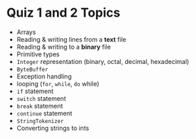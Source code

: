 # Quiz 1 and 2 Topics

- Arrays
- Reading & writing lines from a **text** file
- Reading & writing to a **binary** file
- Primitive types
- `Integer` representation (binary, octal, decimal, hexadecimal)
- `ByteBuffer`
- Exception handling
- looping (`for`, `while`, `do` while)
- `if` statement
- `switch` statement
- `break` statement
- `continue` statement
- `StringTokenizer`
- Converting strings to ints